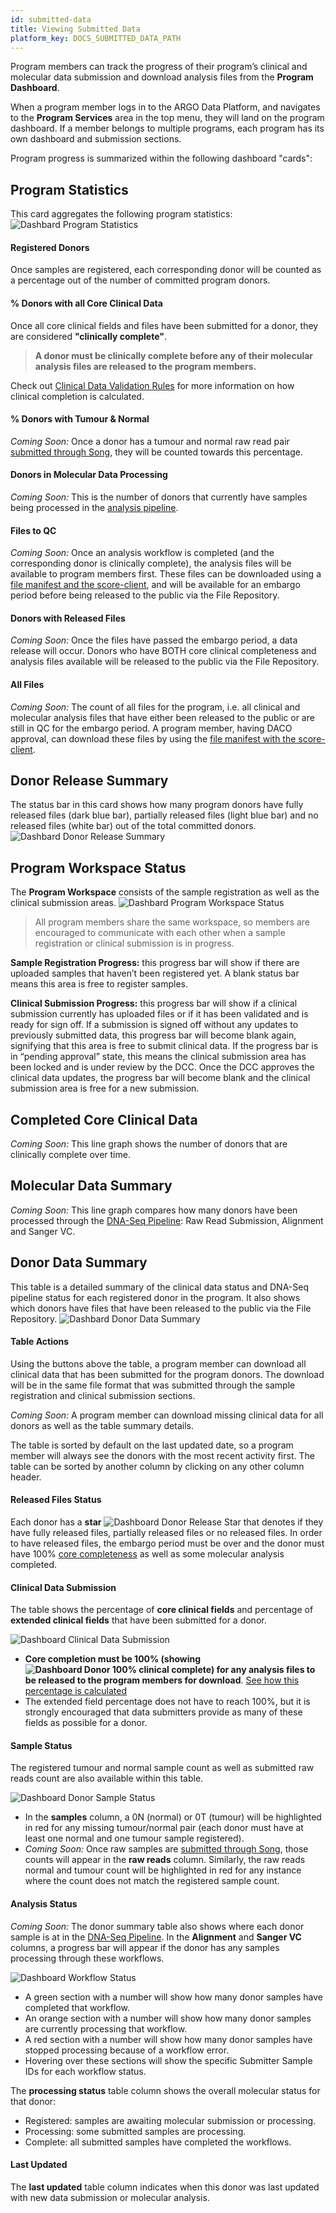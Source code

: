 ```yaml
---
id: submitted-data
title: Viewing Submitted Data
platform_key: DOCS_SUBMITTED_DATA_PATH
---
```


Program members can track the progress of their program’s clinical and molecular data submission and download analysis files from the **Program Dashboard**.

When a program member logs in to the ARGO Data Platform, and navigates to the **Program Services** area in the top menu, they will land on the program dashboard. If a member belongs to multiple programs, each program has its own dashboard and submission sections.

Program progress is summarized within the following dashboard "cards":

## Program Statistics

This card aggregates the following program statistics:
![Dashbard Program Statistics](/assets/submission/dashboard-stats.png)

#### Registered Donors

Once samples are registered, each corresponding donor will be counted as a percentage out of the number of committed program donors.

#### % Donors with all Core Clinical Data

Once all core clinical fields and files have been submitted for a donor, they are considered **"clinically complete"**.

> **A donor must be clinically complete before any of their molecular analysis files are released to the program members.**

Check out [Clinical Data Validation Rules](/docs/submission/clinical-data-validation-rules) for more information on how clinical completion is calculated.

#### % Donors with Tumour & Normal

_Coming Soon:_ Once a donor has a tumour and normal raw read pair [submitted through Song](/docs/submission/submitting-molecular-data), they will be counted towards this percentage.

#### Donors in Molecular Data Processing

_Coming Soon:_ This is the number of donors that currently have samples being processed in the [analysis pipeline](/docs/analysis-workflows/dna-pipeline).

#### Files to QC

_Coming Soon:_ Once an analysis workflow is completed (and the corresponding donor is clinically complete), the analysis files will be available to program members first. These files can be downloaded using a [file manifest and the score-client](/docs/data-access/data-download), and will be available for an embargo period before being released to the public via the File Repository.

#### Donors with Released Files

_Coming Soon:_ Once the files have passed the embargo period, a data release will occur. Donors who have BOTH core clinical completeness and analysis files available will be released to the public via the File Repository.

#### All Files

_Coming Soon:_ The count of all files for the program, i.e. all clinical and molecular analysis files that have either been released to the public or are still in QC for the embargo period. A program member, having DACO approval, can download these files by using the [file manifest with the score-client](/docs/data-access/data-download).

## Donor Release Summary

The status bar in this card shows how many program donors have fully released files (dark blue bar), partially released files (light blue bar) and no released files (white bar) out of the total committed donors.  
![Dashbard Donor Release Summary](/assets/submission/dashboard-donor-release-card.png)

## Program Workspace Status

The **Program Workspace** consists of the sample registration as well as the clinical submission areas.
![Dashbard Program Workspace Status](/assets/submission/dashboard-program-workspace-card.png)

> All program members share the same workspace, so members are encouraged to communicate with each other when a sample registration or clinical submission is in progress.

**Sample Registration Progress:** this progress bar will show if there are uploaded samples that haven’t been registered yet. A blank status bar means this area is free to register samples.

**Clinical Submission Progress:** this progress bar will show if a clinical submission currently has uploaded files or if it has been validated and is ready for sign off. If a submission is signed off without any updates to previously submitted data, this progress bar will become blank again, signifying that this area is free to submit clinical data. If the progress bar is in “pending approval” state, this means the clinical submission area has been locked and is under review by the DCC. Once the DCC approves the clinical data updates, the progress bar will become blank and the clinical submission area is free for a new submission.

## Completed Core Clinical Data

_Coming Soon:_ This line graph shows the number of donors that are clinically complete over time.

## Molecular Data Summary

_Coming Soon:_ This line graph compares how many donors have been processed through the [DNA-Seq Pipeline](/docs/analysis-workflows/dna-pipeline): Raw Read Submission, Alignment and Sanger VC.

## Donor Data Summary

This table is a detailed summary of the clinical data status and DNA-Seq pipeline status for each registered donor in the program. It also shows which donors have files that have been released to the public via the File Repository.
![Dashbard Donor Data Summary](/assets/submission/dashboard-donor-table-card.png)

#### Table Actions

Using the buttons above the table, a program member can download all clinical data that has been submitted for the program donors. The download will be in the same file format that was submitted through the sample registration and clinical submission sections.

_Coming Soon:_ A program member can download missing clinical data for all donors as well as the table summary details.

The table is sorted by default on the last updated date, so a program member will always see the donors with the most recent activity first. The table can be sorted by another column by clicking on any other column header.

#### Released Files Status

Each donor has a **star** ![Dashboard Donor Release Star](/assets/submission/dashboard-donor-star.png) that denotes if they have fully released files, partially released files or no released files. In order to have released files, the embargo period must be over and the donor must have 100% [core completeness](/docs/submission/clinical-data-validation-rules) as well as some molecular analysis completed.

#### Clinical Data Submission

The table shows the percentage of **core clinical fields** and percentage of **extended clinical fields** that have been submitted for a donor.

![Dashboard Clinical Data Submission](/assets/submission/dashboard-clinical-submission.png)

- **Core completion must be 100% (showing ![Dashboard Donor 100% clinical complete](/assets/submission/dashboard-clinical-complete.png)) for any analysis files to be released to the program members for download**. [See how this percentage is calculated](/docs/submission/clinical-data-validation-rules)
- The extended field percentage does not have to reach 100%, but it is strongly encouraged that data submitters provide as many of these fields as possible for a donor.

#### Sample Status

The registered tumour and normal sample count as well as submitted raw reads count are also available within this table.

![Dashboard Donor Sample Status](/assets/submission/dashboard-samples-raw-reads.png)

- In the **samples** column, a 0N (normal) or 0T (tumour) will be highlighted in red for any missing tumour/normal pair (each donor must have at least one normal and one tumour sample registered).
- _Coming Soon:_ Once raw samples are [submitted through Song](/docs/submission/submitting-molecular-data), those counts will appear in the **raw reads** column. Similarly, the raw reads normal and tumour count will be highlighted in red for any instance where the count does not match the registered sample count.

#### Analysis Status

_Coming Soon:_ The donor summary table also shows where each donor sample is at in the [DNA-Seq Pipeline](/docs/analysis-workflows/dna-pipeline). In the **Alignment** and **Sanger VC** columns, a progress bar will appear if the donor has any samples processing through these workflows.

![Dashboard Workflow Status](/assets/submission/dashboard-workflow-statusbar.png)

- A green section with a number will show how many donor samples have completed that workflow.
- An orange section with a number will show how many donor samples are currently processing that workflow.
- A red section with a number will show how many donor samples have stopped processing because of a workflow error.
- Hovering over these sections will show the specific Submitter Sample IDs for each workflow status.

The **processing status** table column shows the overall molecular status for that donor:

- Registered: samples are awaiting molecular submission or processing.
- Processing: some submitted samples are processing.
- Complete: all submitted samples have completed the workflows.

#### Last Updated

The **last updated** table column indicates when this donor was last updated with new data submission or molecular analysis.
